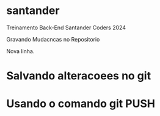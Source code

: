 # santander
Treinamento Back-End  Santander Coders 2024 

Gravando Mudacncas no Repositorio

Nova linha.

# Salvando alteracoees no git
# Usando o comando git PUSH